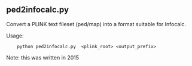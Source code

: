 
## ped2infocalc.py

Convert a PLINK text fileset (ped/map) into a format suitable for Infocalc.

Usage:
```
    python ped2infocalc.py  <plink_root> <output_prefix>
```

Note: this was written in 2015

